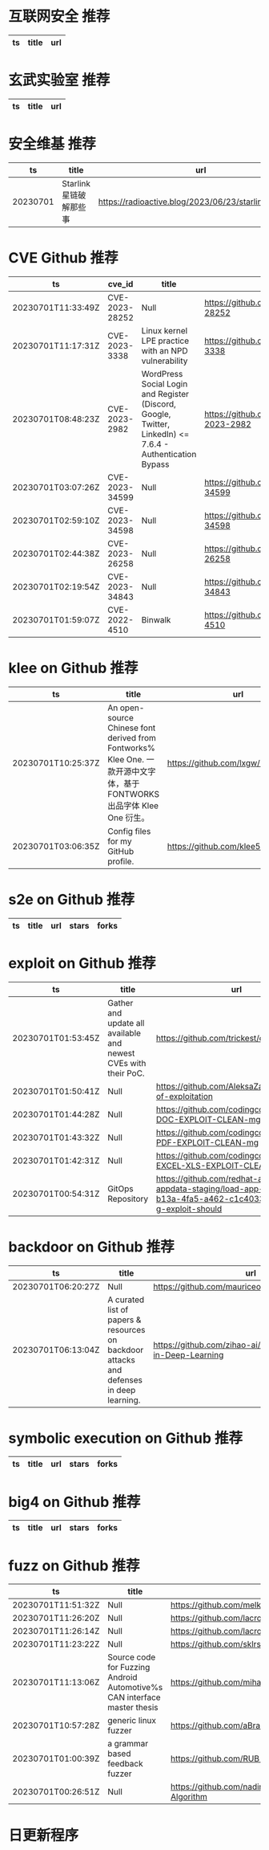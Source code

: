 # 互联网安全 推荐
| ts | title | url| 
| --- | --- | ---| 


# 玄武实验室 推荐
| ts | title | url| 
| --- | --- | ---| 


# 安全维基 推荐
| ts | title | url| 
| --- | --- | ---| 
| 20230701 | Starlink星链破解那些事 | https://radioactive.blog/2023/06/23/starlink_hacking/| 


# CVE Github 推荐
| ts | cve_id | title | url | cve_detail| 
| --- | --- | --- | --- | ---| 
| 20230701T11:33:49Z | CVE-2023-28252 | Null | https://github.com/fortra/CVE-2023-28252 | | 
| 20230701T11:17:31Z | CVE-2023-3338 | Linux kernel LPE practice with an NPD vulnerability | https://github.com/TurtleARM/CVE-2023-3338 | | 
| 20230701T08:48:23Z | CVE-2023-2982 | WordPress Social Login and Register (Discord, Google, Twitter, LinkedIn) <= 7.6.4 - Authentication Bypass | https://github.com/RandomRobbieBF/CVE-2023-2982 | | 
| 20230701T03:07:26Z | CVE-2023-34599 | Null | https://github.com/Imahian/CVE-2023-34599 | | 
| 20230701T02:59:10Z | CVE-2023-34598 | Null | https://github.com/Imahian/CVE-2023-34598 | | 
| 20230701T02:44:38Z | CVE-2023-26258 | Null | https://github.com/Imahian/CVE-2023-26258 | | 
| 20230701T02:19:54Z | CVE-2023-34843 | Null | https://github.com/Imahian/CVE-2023-34843 | | 
| 20230701T01:59:07Z | CVE-2022-4510 | Binwalk | https://github.com/Imahian/CVE-2022-4510 | | 


# klee on Github 推荐
| ts | title | url | stars | forks| 
| --- | --- | --- | --- | ---| 
| 20230701T10:25:37Z | An open-source Chinese font derived from Fontworks% Klee One. 一款开源中文字体，基于 FONTWORKS 出品字体 Klee One 衍生。   | https://github.com/lxgw/LxgwWenKai | 12896 | 403| 
| 20230701T03:06:35Z | Config files for my GitHub profile. | https://github.com/klee521/klee521 | 0 | 0| 


# s2e on Github 推荐
| ts | title | url | stars | forks| 
| --- | --- | --- | --- | ---| 


# exploit on Github 推荐
| ts | title | url | stars | forks| 
| --- | --- | --- | --- | ---| 
| 20230701T01:53:45Z | Gather and update all available and newest CVEs with their PoC. | https://github.com/trickest/cve | 5105 | 641| 
| 20230701T01:50:41Z | Null | https://github.com/AleksaZatezalo/art-of-exploitation | 0 | 0| 
| 20230701T01:44:28Z | Null | https://github.com/codingcore12/SILENT-DOC-EXPLOIT-CLEAN-mg | 0 | 0| 
| 20230701T01:43:32Z | Null | https://github.com/codingcore12/SILENT-PDF-EXPLOIT-CLEAN-mg | 0 | 0| 
| 20230701T01:42:31Z | Null | https://github.com/codingcore12/SILENT-EXCEL-XLS-EXPLOIT-CLEAN-mg | 0 | 0| 
| 20230701T00:54:31Z | GitOps Repository | https://github.com/redhat-appstudio-appdata-staging/load-app-4f0a72e4-b13a-4fa5-a462-c1c4033ec34e-_TZ-g-exploit-should | 0 | 0| 


# backdoor on Github 推荐
| ts | title | url | stars | forks| 
| --- | --- | --- | --- | ---| 
| 20230701T06:20:27Z | Null | https://github.com/mauriceoboya/python_backdoor | 0 | 0| 
| 20230701T06:13:04Z | A curated list of papers & resources on backdoor attacks and defenses in deep learning. | https://github.com/zihao-ai/Awesome-Backdoor-in-Deep-Learning | 33 | 3| 


# symbolic execution on Github 推荐
| ts | title | url | stars | forks| 
| --- | --- | --- | --- | ---| 


# big4 on Github 推荐
| ts | title | url | stars | forks| 
| --- | --- | --- | --- | ---| 


# fuzz on Github 推荐
| ts | title | url | stars | forks| 
| --- | --- | --- | --- | ---| 
| 20230701T11:51:32Z | Null | https://github.com/melkoniantamer/fuzzy-octo-broccoli | 2 | 1| 
| 20230701T11:26:20Z | Null | https://github.com/lacronejong/fuzzy-octo-broccoli | 0 | 0| 
| 20230701T11:26:14Z | Null | https://github.com/lacronejong/fuzzy-fortnight | 0 | 0| 
| 20230701T11:23:22Z | Null | https://github.com/sklrsn/pg-fuzzer | 0 | 0| 
| 20230701T11:13:06Z | Source code for Fuzzing Android Automotive%s CAN interface master thesis | https://github.com/mihaimacarie98/fuzzing_aa_can_interface | 0 | 0| 
| 20230701T10:57:28Z | generic linux fuzzer | https://github.com/aBraM-aBraM/gfuzz | 0 | 0| 
| 20230701T01:00:39Z | a grammar based feedback fuzzer | https://github.com/RUB-SysSec/nautilus | 158 | 20| 
| 20230701T00:26:51Z | Null | https://github.com/nadinenashaat/fuzzy-C-means-Algorithm | 0 | 0| 



# 日更新程序
